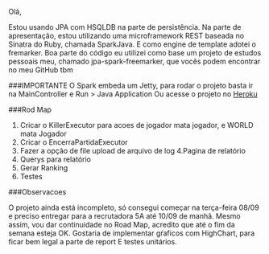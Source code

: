 Olá,

Estou usando JPA com HSQLDB na parte de persistência. Na parte de apresentação, estou utilizando 
uma microframework REST baseada no Sinatra do Ruby, chamada SparkJava.  E como engine de template
adotei o fremarker.
Boa parte do código eu utilizei como base um projeto de estudos pessoais meu, chamado
jpa-spark-freemarker, que vocês podem encontrar no meu GitHub tbm

###IMPORTANTE
O Spark embeda um Jetty, para rodar o projeto basta ir na MainController e Run > Java Application
Ou acesse o projeto no [Heroku](https://pre-dojo.herokuapp.com/) 

###Rod Map

1. Cricar o KillerExecutor para acoes de jogador mata jogador, e WORLD mata Jogador
2. Cricar o EncerraPartidaExecutor
3. Fazer a opção de file upload de arquivo de log
4.Pagina de relatório
5. Querys para relatório
6. Gerar Ranking
7. Testes

###Observacoes

O projeto ainda está incompleto, só consegui começar na terça-feira 08/09 e preciso entregar para a recrutadora 5A até 10/09 de manhã.
Mesmo assim, vou dar continuidade no Road Map, acredito que até o fim da semana esteja OK.
Gostaria de implementar gŕaficos com HighChart, para ficar bem legal a parte de report
E testes unitários.
